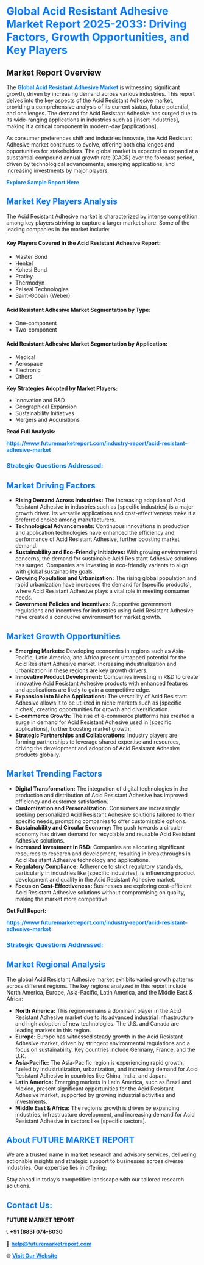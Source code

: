 <h1 style="color: #007BFF;">Global Acid Resistant Adhesive Market Report 2025-2033: Driving Factors, Growth Opportunities, and Key Players</h1>

<section id="overview">
<h2>Market Report Overview</h2>
<p>The <a href="https://www.futuremarketreport.com/industry-report/acid-resistant-adhesive-market" style="color: #007BFF; text-decoration: none;"><strong>Global Acid Resistant Adhesive Market</strong></a> is witnessing significant growth, driven by increasing demand across various industries. This report delves into the key aspects of the Acid Resistant Adhesive market, providing a comprehensive analysis of its current status, future potential, and challenges. The demand for Acid Resistant Adhesive has surged due to its wide-ranging applications in industries such as [insert industries], making it a critical component in modern-day [applications].</p>
<p>As consumer preferences shift and industries innovate, the Acid Resistant Adhesive market continues to evolve, offering both challenges and opportunities for stakeholders. The global market is expected to expand at a substantial compound annual growth rate (CAGR) over the forecast period, driven by technological advancements, emerging applications, and increasing investments by major players.</p>
</section>

<section id="overview">
<p><a href="https://www.futuremarketreport.com/request-sample/reportId=115020" style="color: #007BFF; text-decoration: none;"><strong>Explore Sample Report Here</strong></a></p>
</section>

<section id="key-players">
<h2 style="color: #007BFF;">Market Key Players Analysis</h2>
<p>The Acid Resistant Adhesive market is characterized by intense competition among key players striving to capture a larger market share. Some of the leading companies in the market include:</p>
<h4>Key Players Covered in the Acid Resistant Adhesive Report:</h4>
<ul><li>Master Bond</li><li>Henkel</li><li>Kohesi Bond</li><li>Pratley</li><li>Thermodyn</li><li>Pelseal Technologies</li><li>Saint-Gobain (Weber)</li></ul>
<h4>Acid Resistant Adhesive Market Segmentation by Type:</h4>
<ul><li>One-component</li><li>Two-component</li></ul>

<h4>Acid Resistant Adhesive Market Segmentation by Application:</h4>
<ul><li>Medical</li><li>Aerospace</li><li>Electronic</li><li>Others</li></ul>
<p><strong>Key Strategies Adopted by Market Players:</strong></p>
<ul>
<li>Innovation and R&D</li>
<li>Geographical Expansion</li>
<li>Sustainability Initiatives</li>
<li>Mergers and Acquisitions</li>
</ul>
</section>

<section>
<p><strong>Read Full Analysis: </strong></p><a href="https://www.futuremarketreport.com/industry-report/acid-resistant-adhesive-market" style="color: #007BFF; text-decoration: none;"><strong>https://www.futuremarketreport.com/industry-report/acid-resistant-adhesive-market</strong></a>
<h3 style="color: #007BFF;">Strategic Questions Addressed:</h3>
</section>

<section id="driving-factors">
<h2 style="color: #007BFF;">Market Driving Factors</h2>
<ul>
<li><strong>Rising Demand Across Industries:</strong> The increasing adoption of Acid Resistant Adhesive in industries such as [specific industries] is a major growth driver. Its versatile applications and cost-effectiveness make it a preferred choice among manufacturers.</li>
<li><strong>Technological Advancements:</strong> Continuous innovations in production and application technologies have enhanced the efficiency and performance of Acid Resistant Adhesive, further boosting market demand.</li>
<li><strong>Sustainability and Eco-Friendly Initiatives:</strong> With growing environmental concerns, the demand for sustainable Acid Resistant Adhesive solutions has surged. Companies are investing in eco-friendly variants to align with global sustainability goals.</li>
<li><strong>Growing Population and Urbanization:</strong> The rising global population and rapid urbanization have increased the demand for [specific products], where Acid Resistant Adhesive plays a vital role in meeting consumer needs.</li>
<li><strong>Government Policies and Incentives:</strong> Supportive government regulations and incentives for industries using Acid Resistant Adhesive have created a conducive environment for market growth.</li>
</ul>
</section>

<section id="growth-opportunities">
<h2 style="color: #007BFF;">Market Growth Opportunities</h2>
<ul>
<li><strong>Emerging Markets:</strong> Developing economies in regions such as Asia-Pacific, Latin America, and Africa present untapped potential for the Acid Resistant Adhesive market. Increasing industrialization and urbanization in these regions are key growth drivers.</li>
<li><strong>Innovative Product Development:</strong> Companies investing in R&D to create innovative Acid Resistant Adhesive products with enhanced features and applications are likely to gain a competitive edge.</li>
<li><strong>Expansion into Niche Applications:</strong> The versatility of Acid Resistant Adhesive allows it to be utilized in niche markets such as [specific niches], creating opportunities for growth and diversification.</li>
<li><strong>E-commerce Growth:</strong> The rise of e-commerce platforms has created a surge in demand for Acid Resistant Adhesive used in [specific applications], further boosting market growth.</li>
<li><strong>Strategic Partnerships and Collaborations:</strong> Industry players are forming partnerships to leverage shared expertise and resources, driving the development and adoption of Acid Resistant Adhesive products globally.</li>
</ul>
</section>

<section id="trending-factors">
<h2 style="color: #007BFF;">Market Trending Factors</h2>
<ul>
<li><strong>Digital Transformation:</strong> The integration of digital technologies in the production and distribution of Acid Resistant Adhesive has improved efficiency and customer satisfaction.</li>
<li><strong>Customization and Personalization:</strong> Consumers are increasingly seeking personalized Acid Resistant Adhesive solutions tailored to their specific needs, prompting companies to offer customizable options.</li>
<li><strong>Sustainability and Circular Economy:</strong> The push towards a circular economy has driven demand for recyclable and reusable Acid Resistant Adhesive solutions.</li>
<li><strong>Increased Investment in R&D:</strong> Companies are allocating significant resources to research and development, resulting in breakthroughs in Acid Resistant Adhesive technology and applications.</li>
<li><strong>Regulatory Compliance:</strong> Adherence to strict regulatory standards, particularly in industries like [specific industries], is influencing product development and quality in the Acid Resistant Adhesive market.</li>
<li><strong>Focus on Cost-Effectiveness:</strong> Businesses are exploring cost-efficient Acid Resistant Adhesive solutions without compromising on quality, making the market more competitive.</li>
</ul>
</section>

<section>
<p><strong>Get Full Report: </strong></p><a href="https://www.futuremarketreport.com/industry-report/acid-resistant-adhesive-market" style="color: #007BFF; text-decoration: none;"><strong>https://www.futuremarketreport.com/industry-report/acid-resistant-adhesive-market</strong></a>
<h3 style="color: #007BFF;">Strategic Questions Addressed:</h3>
</section>


<section id="regional-analysis">
<h2 style="color: #007BFF;">Market Regional Analysis</h2>
<p>The global Acid Resistant Adhesive market exhibits varied growth patterns across different regions. The key regions analyzed in this report include North America, Europe, Asia-Pacific, Latin America, and the Middle East & Africa:</p>
<ul>
<li><strong>North America:</strong> This region remains a dominant player in the Acid Resistant Adhesive market due to its advanced industrial infrastructure and high adoption of new technologies. The U.S. and Canada are leading markets in this region.</li>
<li><strong>Europe:</strong> Europe has witnessed steady growth in the Acid Resistant Adhesive market, driven by stringent environmental regulations and a focus on sustainability. Key countries include Germany, France, and the U.K.</li>
<li><strong>Asia-Pacific:</strong> The Asia-Pacific region is experiencing rapid growth, fueled by industrialization, urbanization, and increasing demand for Acid Resistant Adhesive in countries like China, India, and Japan.</li>
<li><strong>Latin America:</strong> Emerging markets in Latin America, such as Brazil and Mexico, present significant opportunities for the Acid Resistant Adhesive market, supported by growing industrial activities and investments.</li>
<li><strong>Middle East & Africa:</strong> The region’s growth is driven by expanding industries, infrastructure development, and increasing demand for Acid Resistant Adhesive in sectors like [specific sectors].</li>
</ul>
</section>

<footer>
<h2 style="color: #007BFF;">About FUTURE MARKET REPORT</h2>
<p>We are a trusted name in market research and advisory services, delivering actionable insights and strategic support to businesses across diverse industries. Our expertise lies in offering:</p>

<p>Stay ahead in today’s competitive landscape with our tailored research solutions.</p>

<h2 style="color: #007BFF;">Contact Us:</h2>
<p><strong>FUTURE MARKET REPORT</strong></p>
<p>📞 <strong>+91 (883) 074-8030</strong></p>
<p>📧 <strong><a href="mailto:help@futuremarketreport.com" style="color: #007BFF;">help@futuremarketreport.com</a></strong></p>
<p>🌐 <strong><a href="https://www.futuremarketreport.com/" style="color: #007BFF;">Visit Our Website</a></strong></p>
</footer>
